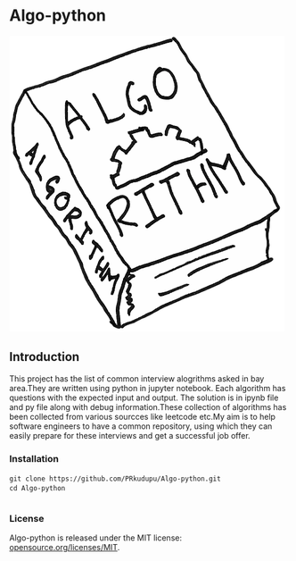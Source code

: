 # Algo-python
![alt text](gospel-of-algorithms.png)
## Introduction
This project has the list of common interview alogrithms asked in bay area.They are written using python in jupyter notebook. Each algorithm has questions with the expected input and output. The solution is in ipynb file and py file along with debug information.These collection of algorithms has been collected from various sourcces like leetcode etc.My aim is to help software engineers to have a common repository, using which they can easily prepare for these interviews and get a successful job offer. 
### Installation
<table>
      <tr>
            <code>git clone https://github.com/PRkudupu/Algo-python.git                                                                  </code>
      </tr>
      <br>
      <tr>
          <code>cd Algo-python</code> 
      </tr>
</table>

### License 
Algo-python is released under the MIT license:
 <a href="https://opensource.org/licenses/MIT">opensource.org/licenses/MIT</a>.


